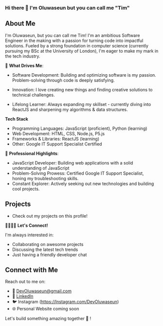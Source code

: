 ### Hi there 👋  I'm Oluwaseun but you can call me "Tim"

## About Me

I'm Oluwaseun, but you can call me Tim!  I'm an ambitious Software Engineer in the making with a passion for turning code into impactful solutions.  Fueled by a strong foundation in computer science (currently pursuing my BSc at the University of London), I'm eager to make my mark in the tech industry.


🚀 **What Drives Me**:
- Software Development:  Building and optimizing software is my passion. Problem-solving through code is deeply satisfying.

- Innovation:  I love creating new things and finding creative solutions to technical challenges.

- Lifelong Learner:  Always expanding my skillset - currently diving into ReactJS and sharpening my algorithms & data structures.

**Tech Stack**
- Programming Languages: JavaScript (proficient), Python (learning)
- Web Development: HTML, CSS, Node.js, P5.js
- Frameworks & Libraries: ReactJS (learning)
- Other: Google IT Support Specialist Certified

🌟 **Professional Highlights**:
- JavaScript Developer: Building web applications with a solid understanding of JavaScript
- Problem-Solving Prowess: Certified Google IT Support Specialist, honing my troubleshooting skills.
- Constant Explorer: Actively seeking out new technologies and building cool projects.

##  Projects

- Check out my projects on this profile!
  

🫱🏾‍🫲🏻 **Let's Connect!**

I'm always interested in:

- Collaborating on awesome projects
- Discussing the latest tech trends
- Just having a friendly developer chat



## Connect with Me

Reach out to me on:
- 📧 DevOluwaseun@gmail.com
- 💼 [LinkedIn](https://www.linkedin.com/in/devoluwaseun)
- 🐦 Instagram (https://Instagram.com/DevOluwaseun)
- 🌐 Personal Website coming soon


Let's build something amazing together 🌟 !


